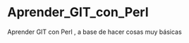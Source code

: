 Aprender_GIT_con_Perl
=====================

Aprender GIT con Perl , a base de hacer cosas muy básicas
